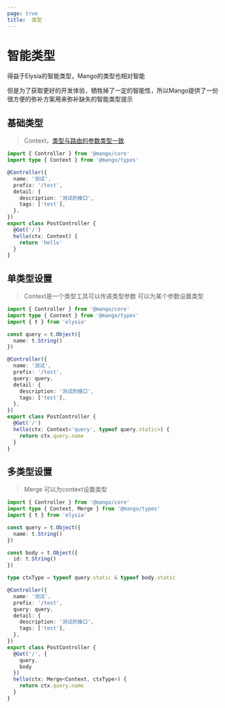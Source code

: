 ```yaml
---
page: true
title:  类型
---
```


# 智能类型

得益于Elysia的智能类型，Mango的类型也相对智能

但是为了获取更好的开发体验，牺牲掉了一定的智能性，所以Mango提供了一份很方便的弥补方案用来弥补缺失的智能类型提示

## 基础类型
> Context，[类型与路由的参数类型一致](./router#context)

```ts
import { Controller } from '@mango/core'
import type { Context } from '@mango/types'

@Controller({
  name: '测试',
  prefix: '/test',
  detail: {
    description: '测试的接口',
    tags: ['test'],
  },
})
export class PostController {
  @Get('/')
  hello(ctx: Context) {
    return 'hello'
  }
}
```

## 单类型设置
> Context是一个类型工具可以传递类型参数
> 可以为某个参数设置类型
```ts
import { Controller } from '@mango/core'
import type { Context } from '@mango/types'
import { t } from 'elysia'

const query = t.Object({
  name: t.String()
})

@Controller({
  name: '测试',
  prefix: '/test',
  query: query,
  detail: {
    description: '测试的接口',
    tags: ['test'],
  },
})
export class PostController {
  @Get('/')
  hello(ctx: Context<'query', typeof query.static>) {
    return ctx.query.name
  }
}
```

## 多类型设置
> Merge
> 可以为context设置类型
```ts
import { Controller } from '@mango/core'
import type { Context, Merge } from '@mango/types'
import { t } from 'elysia'

const query = t.Object({
  name: t.String()
})

const body = t.Object({
  id: t.String()
})

type ctxType = typeof query.static & typeof body.static

@Controller({
  name: '测试',
  prefix: '/test',
  query: query,
  detail: {
    description: '测试的接口',
    tags: ['test'],
  },
})
export class PostController {
  @Get('/', {
    query,
    body
  })
  hello(ctx: Merge<Context, ctxType>) {
    return ctx.query.name
  }
}
```